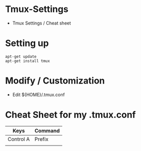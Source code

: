 # Tmux-Settings
* Tmux Settings / Cheat sheet

# Setting up 
```
apt-get update
apt-get install tmux
```
# Modify / Customization
* Edit ${HOME}/.tmux.conf

# Cheat Sheet for my .tmux.conf
|Keys     |Command |
|---------|--------|
|Control A| Prefix |
|         |        |
